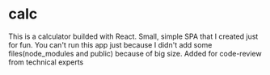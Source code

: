 # calc
This is a calculator builded with React. Small, simple SPA that I created just for fun. You can't run this app just because I didn't add some files(node_modules and public) because of big size. Added for code-review from technical experts
